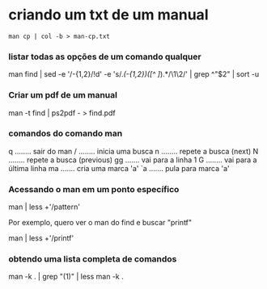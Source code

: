 # criando um txt de um manual

    man cp | col -b > man-cp.txt


### listar todas as opções de um comando qualquer

man find | sed  -e '/-\{1,2\}/!d' -e 's/.*\(-\{1,2\}\)\([^ ]*\).*/\1\2/' | grep ^"$2" | sort -u

### Criar um pdf de um manual

man -t find | ps2pdf - > find.pdf

### comandos do comando man

  q ........ sair do man
  / ........ inicia uma busca
  n ........ repete a busca (next)
  N ........ repete a busca (previous)
  gg ....... vai para a linha 1
  G ........ vai para a última linha
  ma ....... cria uma marca 'a'
  `a ....... pula para marca 'a'

### Acessando o man em um ponto específico

man <COMMAND> | less +'/pattern'


Por exemplo, quero ver o man do find e buscar "printf"


man <COMMAND> | less +'/printf'


### obtendo uma lista completa de comandos

man -k . | grep "(1)" | less
man -k .
